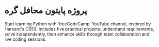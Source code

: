 # پروژه پایتون محافل گره
Start learning Python with 'freeCodeCamp' YouTube channel, inspired by Harvard's CS50. Includes five practical projects: understand requirements, solve independently, then enhance skills through team collaboration and live coding sessions.
